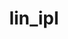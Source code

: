 ---
title: "lin_ipl"
collection: publications
filepath: "/files/publications/iaipal.pdf"
citation: "Kong, W., & Monteiro, R. D. C. (2021). Iteration-complexity of an inner accelerated inexact proximal augmented Lagrangian method based on the classical Lagrangian function. *arXiv preprint arXiv:2008.00562*. Submitted to *SIAM Journal on Optimization*."
---
